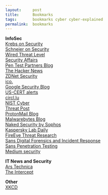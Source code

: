```yaml
---
layout:     post
title:      Bookmarks
tags:       bookmarks cyber cyber-explained
permalink:  bookmarks
---
```


**InfoSec**<br>
[Krebs on Security](https://krebsonsecurity.com)<br>
[Schneier on Security](https://www.schneier.com)<br>
[Wired Threat Level](https://www.wired.com/category/threatlevel/)<br>
[Security Affairs](https://securityaffairs.co/wordpress/)<br>
[Pen Test Partners Blog](https://www.pentestpartners.com/security-blog/)<br>
[The Hacker News](https://thehackernews.com)<br>
[ZDNet Security](http://www.zdnet.com/security/)<br>
[ico.](https://ico.org.uk/about-the-ico/news-and-events/news-and-blogs/)<br>
[Google Security Blog](https://security.googleblog.com)<br>
[US-CERT alerts](https://www.us-cert.gov/ncas/alerts)<br>
[circl.lu](https://www.circl/lu/news/)<br>
[NIST Cyber](https://www.nist.gov/topics/cybersecurity)<br>
[Threat Post](https://threatpost.com)<br>
[ProtonMail Blog](https://protonmail.com/blog/)<br>
[Malwarebytes Blog](https://blog.malwarebytes.com)<br>
[Naked Security by Sophos](https://nakedsecurity.sophos.com)<br>
[Kaspersky Lab Daily](https://www.kaspersky.co.uk/blog/)<br>
[FireEye Threat Research](https://fireeye.com/blog/threat-research.html)<br>
[Sans Digital Forensics and Incident Response](https://digital-forensic.sans.org/blog)<br>
[Sans Penetration Testing](https://pen-testing.sans.org/blog)<br>
[Medium security](https://medium.com/search?q=security)<br>

**IT News and Security**<br>
[Ars Technica](https://arstechnica.com/information-technology/)<br>
[The Intercept](https://theintercept.com)<br>

**Other**<br>
[XKCD](https://xkcd.com)<br>
